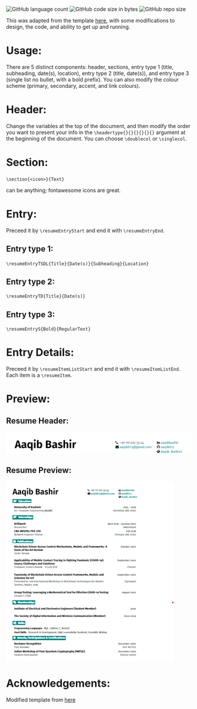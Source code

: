 ![GitHub language count](https://img.shields.io/github/languages/count/aaqibb13/Resume?color=brightgreen) ![GitHub code size in bytes](https://img.shields.io/github/languages/code-size/aaqibb13/LaTeX-Template-for-Resume) ![GitHub repo size](https://img.shields.io/github/repo-size/aaqibb13/LaTeX-Template-for-Resume)

This was adapted from the template [here](https://github.com/sb2nov/resume), with some modifications to design, the code, and ability to get up and running.

# Usage:

There are 5 distinct components: header, sections, entry type 1 (title, subheading, date(s), location), entry type 2 (title, date(s)), and entry type 3 (single list no bullet, with a bold prefix). 
You can also modify the colour scheme (primary, secondary, accent, and link colours).

# Header:

Change the variables at the top of the document, and then modify the order you want to present your info in the `\headertype{}{}{}{}{}{}` argument at the beginning of the document. You can choose `\doublecol` or `\singlecol`.

# Section:

`\section{<icon>}{Text}`

<icon> can be anything; fontawesome icons are great.


# Entry:

Preceed it by `\resumeEntryStart` and end it with `\resumeEntryEnd`.

## Entry type 1:

`\resumeEntryTSDL{Title}{Date(s)}{Subheading}{Location}`

## Entry type 2:

`\resumeEntryTD{Title}{Date(s)}`

## Entry type 3:

`\resumeEntryS{Bold}{RegularText}`

# Entry Details:

Preceed it by `\resumeItemListStart` and end it with `\resumeItemListEnd`. Each item is a `\resumeItem`.

# Preview:

## Resume Header:

![](Resumeheader.png)

## Resume Preview:

![](Resume.png)

# Acknowledgements:

Modified template from [here](https://github.com/sb2nov/resume)
